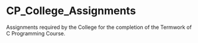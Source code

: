 # CP_College_Assignments
Assignments required by the College for the completion of the Termwork of C Programming Course.

